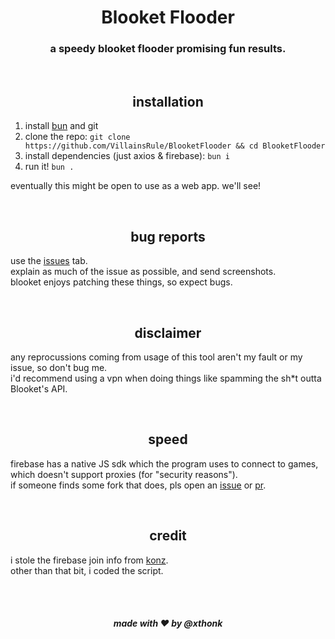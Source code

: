 <div align="center">
  <h1>Blooket Flooder</h1>
  <h3>a speedy blooket flooder promising fun results.</h3>
</div>

<br>
<h2 align="center">installation</h2>

1. install [bun](https://bun.sh) and git
2. clone the repo: `git clone https://github.com/VillainsRule/BlooketFlooder && cd BlooketFlooder`
3. install dependencies (just axios & firebase): `bun i`
4. run it! `bun .`

eventually this might be open to use as a web app. we'll see!

<br>
<h2 align="center">bug reports</h2>

use the [issues](https://github.com/VillainsRule/BlooketFlooder/issues) tab.<br>
explain as much of the issue as possible, and send screenshots.<br>
blooket enjoys patching these things, so expect bugs.

<br>
<h2 align="center">disclaimer</h2>

any reprocussions coming from usage of this tool aren't my fault or my issue, so don't bug me.<br>
i'd recommend using a vpn when doing things like spamming the sh*t outta Blooket's API.

<br>
<h2 align="center">speed</h2>

firebase has a native JS sdk which the program uses to connect to games, which doesn't support proxies (for "security reasons").<br>
if someone finds some fork that does, pls open an [issue](https://github.com/VillainsRule/BlooketFlooder/issues) or [pr](https://github.com/VillainsRule/BlooketFlooder/pulls).

<br>
<h2 align="center">credit</h2>

i stole the firebase join info from [konz](https://gitlab.com/blooket).<br>
other than that bit, i coded the script.

<br>
<br>
<h5 align="center">made with ❤️ by @xthonk</h5>
